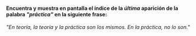 #### Encuentra y muestra en pantalla el índice de la *última* aparición de la palabra *"práctica"* en la siguiente frase:

*"En teoría, la teoría y la práctica son los mismos. En la práctica, no lo son."*